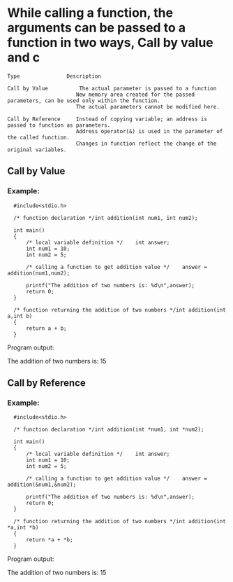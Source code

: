 # While calling a function, the arguments can be passed to a function in two ways, Call by value and c

```text
Type               Description

Call by Value          The actual parameter is passed to a function
                      New memory area created for the passed parameters, can be used only within the function.
                      The actual parameters cannot be modified here.

Call by Reference     Instead of copying variable; an address is passed to function as parameters.
                      Address operator(&) is used in the parameter of the called function.
                      Changes in function reflect the change of the original variables.
```

## Call by Value

### Example:

```text
  #include<stdio.h>

  /* function declaration */int addition(int num1, int num2);

  int main()
  {
      /* local variable definition */    int answer;
      int num1 = 10;
      int num2 = 5;

      /* calling a function to get addition value */    answer = addition(num1,num2);

      printf("The addition of two numbers is: %d\n",answer);
      return 0;
  }

  /* function returning the addition of two numbers */int addition(int a,int b)
  {
      return a + b;
  }
```

Program output:

The addition of two numbers is: 15

## Call by Reference

### Example:

```text
  #include<stdio.h>

  /* function declaration */int addition(int *num1, int *num2);

  int main()
  {
      /* local variable definition */    int answer;
      int num1 = 10;
      int num2 = 5;

      /* calling a function to get addition value */    answer = addition(&num1,&num2);

      printf("The addition of two numbers is: %d\n",answer);
      return 0;
  }

  /* function returning the addition of two numbers */int addition(int *a,int *b)
  {
      return *a + *b;
  }
```

Program output:

The addition of two numbers is: 15


